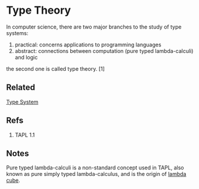 # Type Theory

In computer science, there are two major branches to the study of type systems:

1. practical: concerns applications to programming languages
2. abstract: connections between computation (pure typed lambda-calculi) and logic

the second one is called type theory. [1]

## Related

[Type System](./type_system.md)

## Refs

1. TAPL 1.1

## Notes

Pure typed lambda-calculi is a non-standard concept used in TAPL, also known as pure simply typed lambda-calculus, and is the origin of [lambda cube](./lambda_cube.md).
